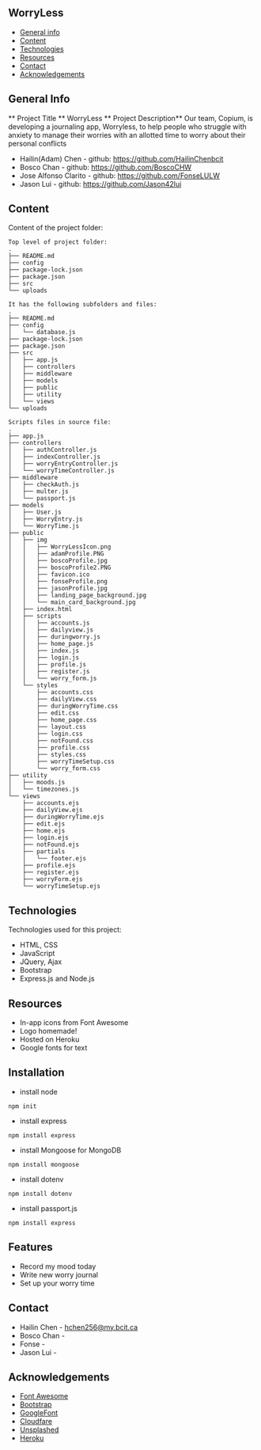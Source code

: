## WorryLess

- [General info](#general-info)
- [Content](#content)
- [Technologies](#technologies)
- [Resources](#resources)
- [Contact](#contact)
- [Acknowledgements](#acknowledgements)

## General Info

** Project Title **
WorryLess
** Project Description**
Our team, Copium, is developing a journaling app, Worryless, to help people who struggle with anxiety to manage their worries with an allotted time to worry about their personal conflicts

- Hailin(Adam) Chen - github: https://github.com/HailinChenbcit
- Bosco Chan - github: https://github.com/BoscoCHW
- Jose Alfonso Clarito - github: https://github.com/FonseLULW
- Jason Lui - github: https://github.com/Jason42lui

## Content

Content of the project folder:

```
Top level of project folder:
.
├── README.md
├── config
├── package-lock.json
├── package.json
├── src
└── uploads

It has the following subfolders and files:
.
├── README.md
├── config
│   └── database.js
├── package-lock.json
├── package.json
├── src
│   ├── app.js
│   ├── controllers
│   ├── middleware
│   ├── models
│   ├── public
│   ├── utility
│   └── views
└── uploads

Scripts files in source file:
.
├── app.js
├── controllers
│   ├── authController.js
│   ├── indexController.js
│   ├── worryEntryController.js
│   └── worryTimeController.js
├── middleware
│   ├── checkAuth.js
│   ├── multer.js
│   └── passport.js
├── models
│   ├── User.js
│   ├── WorryEntry.js
│   └── WorryTime.js
├── public
│   ├── img
│   │   ├── WorryLessIcon.png
│   │   ├── adamProfile.PNG
│   │   ├── boscoProfile.jpg
│   │   ├── boscoProfile2.PNG
│   │   ├── favicon.ico
│   │   ├── fonseProfile.png
│   │   ├── jasonProfile.jpg
│   │   ├── landing_page_background.jpg
│   │   └── main_card_background.jpg
│   ├── index.html
│   ├── scripts
│   │   ├── accounts.js
│   │   ├── dailyview.js
│   │   ├── duringworry.js
│   │   ├── home_page.js
│   │   ├── index.js
│   │   ├── login.js
│   │   ├── profile.js
│   │   ├── register.js
│   │   └── worry_form.js
│   └── styles
│       ├── accounts.css
│       ├── dailyView.css
│       ├── duringWorryTime.css
│       ├── edit.css
│       ├── home_page.css
│       ├── layout.css
│       ├── login.css
│       ├── notFound.css
│       ├── profile.css
│       ├── styles.css
│       ├── worryTimeSetup.css
│       └── worry_form.css
├── utility
│   ├── moods.js
│   └── timezones.js
└── views
    ├── accounts.ejs
    ├── dailyView.ejs
    ├── duringWorryTime.ejs
    ├── edit.ejs
    ├── home.ejs
    ├── login.ejs
    ├── notFound.ejs
    ├── partials
    │   └── footer.ejs
    ├── profile.ejs
    ├── register.ejs
    ├── worryForm.ejs
    └── worryTimeSetup.ejs
```

## Technologies

Technologies used for this project:

- HTML, CSS
- JavaScript
- JQuery, Ajax
- Bootstrap
- Express.js and Node.js

## Resources

- In-app icons from Font Awesome
- Logo homemade!
- Hosted on Heroku
- Google fonts for text

## Installation

- install node

```
npm init
```

- install express

```
npm install express
```

- install Mongoose for MongoDB

```
npm install mongoose
```

- install dotenv

```
npm install dotenv
```

- install passport.js

```
npm install express
```

## Features

- Record my mood today
- Write new worry journal
- Set up your worry time

## Contact

- Hailin Chen - hchen256@my.bcit.ca
- Bosco Chan -
- Fonse -
- Jason Lui -

## Acknowledgements

- <a href="https://fontawesome.com/">Font Awesome</a>
- <a href="https://getbootstrap.com/">Bootstrap</a>
- <a href="https://fonts.google.com/">GoogleFont</a>
- <a href="https://cdnjs.com/libraries/Chart.js">Cloudfare</a>
- <a href="https://unsplash.com/">Unsplashed</a>
- <a href="https://dashboard.heroku.com/">Heroku</a>
